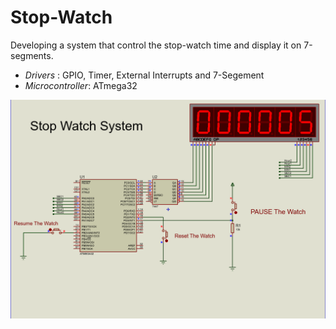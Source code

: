 # Stop-Watch
Developing a system that control the stop-watch time and display it on 7-segments.
- *Drivers*        : GPIO, Timer, External Interrupts and 7-Segement 
- *Microcontroller*: ATmega32

![Stop-Watch Simulation](./Capture.PNG)



